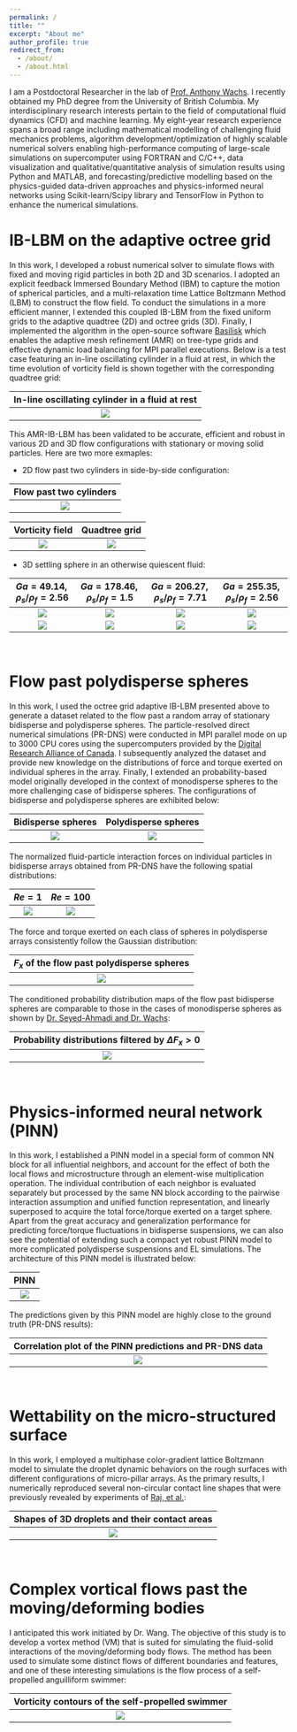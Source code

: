 ```yaml
---
permalink: /
title: ""
excerpt: "About me"
author_profile: true
redirect_from: 
  - /about/
  - /about.html
---
```


I am a Postdoctoral Researcher in the lab of [Prof. Anthony Wachs](https://personal.math.ubc.ca/~wachs/). I recently obtained my PhD degree from the University of British Columbia. My interdisciplinary research interests pertain to the field of computational fluid dynamics (CFD) and machine learning. My eight-year research experience spans a broad range including mathematical modelling of challenging fluid mechanics problems, algorithm development/optimization of highly scalable numerical solvers enabling high-performance computing of large-scale simulations on supercomputer using FORTRAN and C/C++, data visualization and qualitative/quantitative analysis of simulation results using Python and MATLAB, and forecasting/predictive modelling based on the physics-guided data-driven approaches and physics-informed neural networks using Scikit-learn/Scipy library and TensorFlow in Python to enhance the numerical simulations.

IB-LBM on the adaptive octree grid
======
In this work, I developed a robust numerical solver to simulate flows with fixed and moving rigid particles in both 2D and 3D scenarios. I adopted an explicit feedback Immersed Boundary Method (IBM) to capture the motion of spherical particles, and a multi-relaxation time Lattice Boltzmann Method (LBM) to construct the flow field. To conduct the simulations in a more
efficient manner, I extended this coupled IB-LBM from the fixed uniform grids to the adaptive quadtree (2D) and octree grids (3D). Finally, I implemented the algorithm in the open-source software [Basilisk](http://basilisk.fr/) which enables the adaptive mesh refinement (AMR) on tree-type grids and effective dynamic load balancing for MPI parallel executions. Below is a test case featuring an in-line oscillating cylinder in a fluid at rest, in which the time evolution of vorticity field is shown together with the corresponding quadtree grid:

| In-line oscillating cylinder in a fluid at rest |
|:-------------------------------:|
| ![](../files/Oscillating-cylinder-vorticity.gif) |

This AMR-IB-LBM has been validated to be accurate, efficient and robust in various 2D and 3D flow configurations with stationary or moving solid particles. Here are two more exmaples:

* 2D flow past two cylinders in side-by-side configuration:

| Flow past two cylinders |
|:-------------------------------:|
| ![](../files/Two-cylinders-vorticity.gif) |

Vorticity field | Quadtree grid
:-------------------------------:|:-------------------------------:
![](../files/ST2_vorticity_400000_black.png) | ![](../files/cells_400000.png)

* 3D settling sphere in an otherwise quiescent fluid:

$Ga=49.14,\rho_{s}/\rho_{f}=2.56$ | $Ga=178.46,\rho_{s}/\rho_{f}=1.5$ | $Ga=206.27,\rho_{s}/\rho_{f}=7.71$ | $Ga=255.35,\rho_{s}/\rho_{f}=2.56$
:-------------------------------:|:-------------------------------:|:-------------------------------:|:-------------------------------:
![](../files/Ga49.gif) | ![](../files/Ga178.gif) | ![](../files/Ga206.gif) | ![](../files/Ga255.gif)
![](../files/Ga49.png) | ![](../files/Ga178.png) | ![](../files/Ga206.png) | ![](../files/Ga255.png)

<br />

Flow past polydisperse spheres
======

In this work, I used the octree grid adaptive IB-LBM presented above to generate a dataset related to the flow past a random
array of stationary bidisperse and polydisperse spheres. The particle-resolved direct numerical simulations (PR-DNS) were conducted in MPI parallel mode on up to 3000 CPU cores using the supercomputers provided by the [Digital Research Alliance of Canada](https://alliancecan.ca/en). I subsequently analyzed the dataset and provide new knowledge on the distributions of force and torque exerted on individual spheres in the array. Finally, I extended an probability-based model originally developed in the context of monodisperse spheres to the more challenging case of bidisperse spheres. The configurations of bidisperse and polydisperse spheres are exhibited below:

Bidisperse spheres | Polydisperse spheres
:-------------------------------:|:-------------------------------:
![](../files/Bi_dist.jpg) | ![](../files/Poly_dist.jpg)

The normalized fluid-particle interaction forces on individual particles in bidisperse arrays obtained from PR-DNS have the following spatial distributions:

$Re=1$ | $Re=100$
:-------------------------------:|:-------------------------------:
![](../files/Re_1.png) | ![](../files/Re_100.png)

The force and torque exerted on each class of spheres in polydisperse arrays consistently follow the Gaussian distribution:

| $F_x$ of the flow past polydisperse spheres |
|:-------------------------------:|
| ![](../files/Poly.png) |

The conditioned probability distribution maps of the flow past bidisperse spheres are comparable to those in the cases of monodisperse spheres as shown by [Dr. Seyed-Ahmadi and Dr. Wachs](https://www.cambridge.org/core/journals/journal-of-fluid-mechanics/article/abs/microstructureinformed-probabilitydriven-pointparticle-model-for-hydrodynamic-forces-and-torques-in-particleladen-flows/07DEC607BE08A98D26DAF291ECFB518D):

| Probability distributions filtered by $\Delta F_x>0$ |
|:-------------------------------:|
| ![](../files/PDF.png) |

<br />

Physics-informed neural network (PINN)
======

In this work, I established a PINN model in a special form of common NN block for all influential neighbors, and account for the effect of both the local flows and microstructure through an element-wise multiplication operation. The individual contribution of each neighbor is evaluated separately but processed by the same NN block according to the pairwise interaction assumption and unified function representation, and linearly superposed to acquire the total force/torque exerted on a target sphere. Apart from the great accuracy and generalization performance for predicting force/torque fluctuations in bidisperse suspensions, we can also see the potential of extending such a compact yet robust PINN model to more complicated polydisperse suspensions and EL simulations. The architecture of this PINN model is illustrated below:

| PINN |
|:-------------------------------:|
| ![](../files/PINN.png) |

The predictions given by this PINN model are highly close to the ground truth (PR-DNS results):

| Correlation plot of the PINN predictions and PR-DNS data |
|:-------------------------------:|
| ![](../files/PINN_pred.png) |

<br />

Wettability on the micro-structured surface
======

In this work, I employed a multiphase color-gradient lattice Boltzmann model to simulate the droplet dynamic behaviors on the rough surfaces with different configurations of micro-pillar arrays. As the primary results, I numerically reproduced several non-circular contact line shapes that were previously revealed by experiments of [Raj, et al.](https://www.nature.com/articles/ncomms5975):

| Shapes of 3D droplets and their contact areas |
|:-------------------------------:|
| ![](../files/Droplet.png) |

<br />

Complex vortical flows past the moving/deforming bodies
======

I anticipated this work initiated by Dr. Wang. The objective of this study is to develop a vortex method (VM) that is suited for simulating the fluid-solid interactions of the moving/deforming body flows. The method has been used to simulate some distinct flows of different boundaries and features, and one of these interesting simulations is the flow process of a self-propelled anguilliform swimmer:

| Vorticity contours of the self-propelled swimmer |
|:-------------------------------:|
| ![](../files/swimmer.png) |